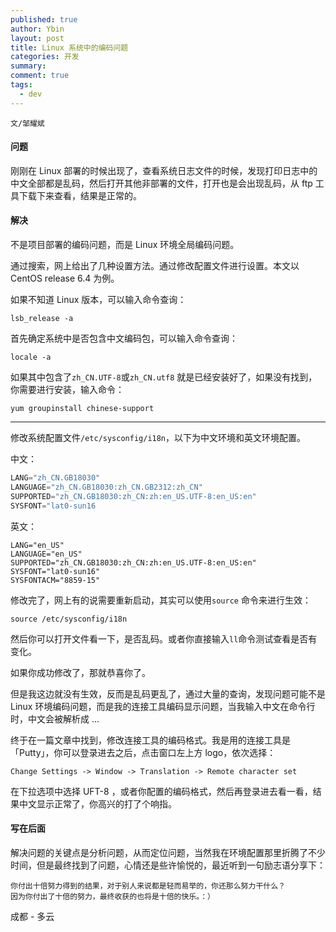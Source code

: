 ```yaml
---
published: true
author: Ybin
layout: post
title: Linux 系统中的编码问题
categories: 开发
summary:
comment: true
tags:
  - dev
---
```

`文/邹耀斌`

#### 问题

刚刚在 Linux 部署的时候出现了，查看系统日志文件的时候，发现打印日志中的中文全部都是乱码，然后打开其他非部署的文件，打开也是会出现乱码，从 ftp 工具下载下来查看，结果是正常的。

#### 解决

不是项目部署的编码问题，而是 Linux 环境全局编码问题。

通过搜索，网上给出了几种设置方法。通过修改配置文件进行设置。本文以 CentOS release 6.4 为例。

如果不知道 Linux 版本，可以输入命令查询：

```shell
lsb_release -a
```

首先确定系统中是否包含中文编码包，可以输入命令查询：

```shell
locale -a
```

如果其中包含了`zh_CN.UTF-8`或`zh_CN.utf8` 就是已经安装好了，如果没有找到，你需要进行安装，输入命令：

```shell
yum groupinstall chinese-support
```

---

修改系统配置文件`/etc/sysconfig/i18n`，以下为中文环境和英文环境配置。

中文：

```java
LANG="zh_CN.GB18030"    
LANGUAGE="zh_CN.GB18030:zh_CN.GB2312:zh_CN"    
SUPPORTED="zh_CN.GB18030:zh_CN:zh:en_US.UTF-8:en_US:en"    
SYSFONT="lat0-sun16
```

英文：

```
LANG="en_US"    
LANGUAGE="en_US"    
SUPPORTED="zh_CN.GB18030:zh_CN:zh:en_US.UTF-8:en_US:en"    
SYSFONT="lat0-sun16"    
SYSFONTACM="8859-15" 
```

修改完了，网上有的说需要重新启动，其实可以使用`source` 命令来进行生效：

```shell
source /etc/sysconfig/i18n
```

然后你可以打开文件看一下，是否乱码。或者你直接输入`ll`命令测试查看是否有变化。

如果你成功修改了，那就恭喜你了。



但是我这边就没有生效，反而是乱码更乱了，通过大量的查询，发现问题可能不是 Linux 环境编码问题，而是我的连接工具编码显示问题，当我输入中文在命令行时，中文会被解析成 ...  

终于在一篇文章中找到，修改连接工具的编码格式。我是用的连接工具是「Putty」，你可以登录进去之后，点击窗口左上方 logo，依次选择：

```
Change Settings -> Window -> Translation -> Remote character set
```

在下拉选项中选择 UFT-8 ，或者你配置的编码格式，然后再登录进去看一看，结果中文显示正常了，你高兴的打了个响指。

#### 写在后面

解决问题的关键点是分析问题，从而定位问题，当然我在环境配置那里折腾了不少时间，但是最终找到了问题，心情还是些许愉悦的，最近听到一句励志语分享下：

```
你付出十倍努力得到的结果，对于别人来说都是轻而易举的，你还那么努力干什么？
因为你付出了十倍的努力，最终收获的也将是十倍的快乐。：）
```



成都 - 多云











